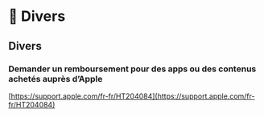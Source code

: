 # 🥔 Divers

## Divers

### Demander un remboursement pour des apps ou des contenus achetés auprès d’Apple

[https://support.apple.com/fr-fr/HT204084](https://support.apple.com/fr-fr/HT204084)

